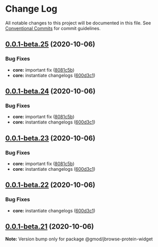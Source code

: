 # Change Log

All notable changes to this project will be documented in this file.
See [Conventional Commits](https://conventionalcommits.org) for commit guidelines.

## [0.0.1-beta.25](https://github.com/GMOD/jbrowse-components/compare/@gmod/jbrowse-protein-widget@0.0.1-beta.20...@gmod/jbrowse-protein-widget@0.0.1-beta.25) (2020-10-06)

### Bug Fixes

- **core:** important fix ([8081c5b](https://github.com/GMOD/jbrowse-components/commit/8081c5b755b0a40df227b5ec7cc884dac78be140))
- **core:** instantiate changelogs ([600d3c1](https://github.com/GMOD/jbrowse-components/commit/600d3c1ae698fd1faa483b7320b67611f7dfdf70))

## [0.0.1-beta.24](https://github.com/GMOD/jbrowse-components/compare/@gmod/jbrowse-protein-widget@0.0.1-beta.20...@gmod/jbrowse-protein-widget@0.0.1-beta.24) (2020-10-06)

### Bug Fixes

- **core:** important fix ([8081c5b](https://github.com/GMOD/jbrowse-components/commit/8081c5b755b0a40df227b5ec7cc884dac78be140))
- **core:** instantiate changelogs ([600d3c1](https://github.com/GMOD/jbrowse-components/commit/600d3c1ae698fd1faa483b7320b67611f7dfdf70))

## [0.0.1-beta.23](https://github.com/GMOD/jbrowse-components/compare/@gmod/jbrowse-protein-widget@0.0.1-beta.20...@gmod/jbrowse-protein-widget@0.0.1-beta.23) (2020-10-06)

### Bug Fixes

- **core:** important fix ([8081c5b](https://github.com/GMOD/jbrowse-components/commit/8081c5b755b0a40df227b5ec7cc884dac78be140))
- **core:** instantiate changelogs ([600d3c1](https://github.com/GMOD/jbrowse-components/commit/600d3c1ae698fd1faa483b7320b67611f7dfdf70))

## [0.0.1-beta.22](https://github.com/GMOD/jbrowse-components/compare/@gmod/jbrowse-protein-widget@0.0.1-beta.20...@gmod/jbrowse-protein-widget@0.0.1-beta.22) (2020-10-06)

### Bug Fixes

- **core:** instantiate changelogs ([600d3c1](https://github.com/GMOD/jbrowse-components/commit/600d3c1ae698fd1faa483b7320b67611f7dfdf70))

## [0.0.1-beta.21](https://github.com/GMOD/jbrowse-components/compare/@gmod/jbrowse-protein-widget@0.0.1-beta.20...@gmod/jbrowse-protein-widget@0.0.1-beta.21) (2020-10-06)

**Note:** Version bump only for package @gmod/jbrowse-protein-widget
